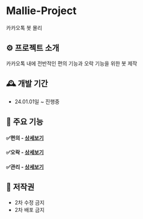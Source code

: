 # Mallie-Project
카카오톡 봇 몰리

## ⚙️ 프로젝트 소개
카카오톡 내에 전반적인 편의 기능과 오락 기능을 위한 봇 제작
<br>

## 🕰️ 개발 기간
* 24.01.01일 ~ 진행중

## 📌 주요 기능
#### ✅편의 - <a href="https://github.com/SoftStar99/Server-title-name/wiki" >상세보기</a>

#### ✅오락 - <a href="https://github.com/SoftStar99/Server-title-name/wiki" >상세보기</a>

#### ✅관리 - <a href="https://github.com/SoftStar99/Server-title-name/wiki" >상세보기</a>

## 🔴 저작권
* 2차 수정 금지
* 2차 배포 금지